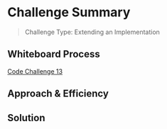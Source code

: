 
 # Challenge Summary
>Challenge Type: Extending an Implementation

## Whiteboard Process
[Code Challenge 13](https://www.figma.com/file/1YfhI1J688ElvKRRreyynm/Code-Challenge-13?node-id=1%3A159)

## Approach & Efficiency
<!-- What approach did you take? Why? What is the Big O space/time for this approach? -->

## Solution
<!-- Show how to run your code, and examples of it in action -->
### []()